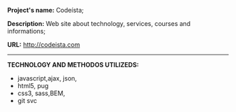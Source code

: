 **Project's name:** Codeísta;

**Description:** Web site about technology, services, courses and informations;

**URL:** http://codeista.com

---
**TECHNOLOGY AND METHODOS UTILIZEDS:**

* javascript,ajax, json, 
* html5, pug 
* css3, sass,BEM,
* git svc 

